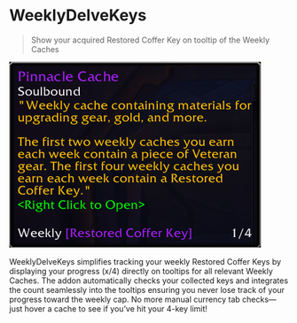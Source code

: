 # WeeklyDelveKeys

> Show your acquired Restored Coffer Key on tooltip of the Weekly Caches

![tooltip](./Screenshots/screenshot-1.png)

WeeklyDelveKeys simplifies tracking your weekly Restored Coffer Keys by displaying your progress (x/4) directly on tooltips for all relevant Weekly Caches. The addon automatically checks your collected keys and integrates the count seamlessly into the tooltips ensuring you never lose track of your progress toward the weekly cap. No more manual currency tab checks—just hover a cache to see if you’ve hit your 4-key limit!